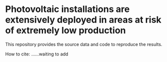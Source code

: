 # Photovoltaic installations are extensively deployed in areas at risk of extremely low production 
This repository provides the source data and code to reproduce the results.

How to cite:
……waiting to add

